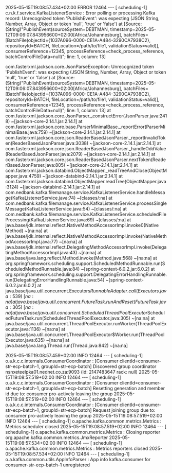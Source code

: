 2025-05-15T19:08:57.434+02:00 ERROR 12464 --- [   scheduling-1] c.n.k.f.service.KafkaListenerService     : Error polling or processing Kafka record: Unrecognized token 'PublishEvent': was expecting (JSON String, Number, Array, Object or token 'null', 'true' or 'false')
 at [Source: (String)"PublishEvent(sourceSystem=DEBTMAN, timestamp=2025-05-12T09:06:07.843956600+02:00[Africa/Johannesburg], batchFiles=[BatchFile(objectId={1037A096-0000-CE1A-A484-3290CA7938C2}, repositoryId=BATCH, fileLocation=/path/to/file1, validationStatus=valid)], consumerReference=12345, processReference=check_process_reference, batchControlFileData=null)"; line: 1, column: 13]

com.fasterxml.jackson.core.JsonParseException: Unrecognized token 'PublishEvent': was expecting (JSON String, Number, Array, Object or token 'null', 'true' or 'false')
 at [Source: (String)"PublishEvent(sourceSystem=DEBTMAN, timestamp=2025-05-12T09:06:07.843956600+02:00[Africa/Johannesburg], batchFiles=[BatchFile(objectId={1037A096-0000-CE1A-A484-3290CA7938C2}, repositoryId=BATCH, fileLocation=/path/to/file1, validationStatus=valid)], consumerReference=12345, processReference=check_process_reference, batchControlFileData=null)"; line: 1, column: 13]
	at com.fasterxml.jackson.core.JsonParser._constructError(JsonParser.java:2418) ~[jackson-core-2.14.1.jar:2.14.1]
	at com.fasterxml.jackson.core.base.ParserMinimalBase._reportError(ParserMinimalBase.java:759) ~[jackson-core-2.14.1.jar:2.14.1]
	at com.fasterxml.jackson.core.json.ReaderBasedJsonParser._reportInvalidToken(ReaderBasedJsonParser.java:3038) ~[jackson-core-2.14.1.jar:2.14.1]
	at com.fasterxml.jackson.core.json.ReaderBasedJsonParser._handleOddValue(ReaderBasedJsonParser.java:2079) ~[jackson-core-2.14.1.jar:2.14.1]
	at com.fasterxml.jackson.core.json.ReaderBasedJsonParser.nextToken(ReaderBasedJsonParser.java:805) ~[jackson-core-2.14.1.jar:2.14.1]
	at com.fasterxml.jackson.databind.ObjectMapper._readTreeAndClose(ObjectMapper.java:4759) ~[jackson-databind-2.14.1.jar:2.14.1]
	at com.fasterxml.jackson.databind.ObjectMapper.readTree(ObjectMapper.java:3124) ~[jackson-databind-2.14.1.jar:2.14.1]
	at com.nedbank.kafka.filemanage.service.KafkaListenerService.handleMessage(KafkaListenerService.java:74) ~[classes/:na]
	at com.nedbank.kafka.filemanage.service.KafkaListenerService.processSingleMessage(KafkaListenerService.java:54) ~[classes/:na]
	at com.nedbank.kafka.filemanage.service.KafkaListenerService.scheduledFileProcessing(KafkaListenerService.java:69) ~[classes/:na]
	at java.base/jdk.internal.reflect.NativeMethodAccessorImpl.invoke0(Native Method) ~[na:na]
	at java.base/jdk.internal.reflect.NativeMethodAccessorImpl.invoke(NativeMethodAccessorImpl.java:77) ~[na:na]
	at java.base/jdk.internal.reflect.DelegatingMethodAccessorImpl.invoke(DelegatingMethodAccessorImpl.java:43) ~[na:na]
	at java.base/java.lang.reflect.Method.invoke(Method.java:568) ~[na:na]
	at org.springframework.scheduling.support.ScheduledMethodRunnable.run(ScheduledMethodRunnable.java:84) ~[spring-context-6.0.2.jar:6.0.2]
	at org.springframework.scheduling.support.DelegatingErrorHandlingRunnable.run(DelegatingErrorHandlingRunnable.java:54) ~[spring-context-6.0.2.jar:6.0.2]
	at java.base/java.util.concurrent.Executors$RunnableAdapter.call(Executors.java:539) ~[na:na]
	at java.base/java.util.concurrent.FutureTask.runAndReset(FutureTask.java:305) ~[na:na]
	at java.base/java.util.concurrent.ScheduledThreadPoolExecutor$ScheduledFutureTask.run(ScheduledThreadPoolExecutor.java:305) ~[na:na]
	at java.base/java.util.concurrent.ThreadPoolExecutor.runWorker(ThreadPoolExecutor.java:1136) ~[na:na]
	at java.base/java.util.concurrent.ThreadPoolExecutor$Worker.run(ThreadPoolExecutor.java:635) ~[na:na]
	at java.base/java.lang.Thread.run(Thread.java:842) ~[na:na]

2025-05-15T19:08:57.459+02:00  INFO 12464 --- [   scheduling-1] o.a.k.c.c.internals.ConsumerCoordinator  : [Consumer clientId=consumer-str-ecp-batch-1, groupId=str-ecp-batch] Discovered group coordinator nsnxeteelpka01.nednet.co.za:9093 (id: 2147483647 rack: null)
2025-05-15T19:08:57.519+02:00  INFO 12464 --- [   scheduling-1] o.a.k.c.c.internals.ConsumerCoordinator  : [Consumer clientId=consumer-str-ecp-batch-1, groupId=str-ecp-batch] Resetting generation and member id due to: consumer pro-actively leaving the group
2025-05-15T19:08:57.519+02:00  INFO 12464 --- [   scheduling-1] o.a.k.c.c.internals.ConsumerCoordinator  : [Consumer clientId=consumer-str-ecp-batch-1, groupId=str-ecp-batch] Request joining group due to: consumer pro-actively leaving the group
2025-05-15T19:08:57.519+02:00  INFO 12464 --- [   scheduling-1] o.apache.kafka.common.metrics.Metrics    : Metrics scheduler closed
2025-05-15T19:08:57.519+02:00  INFO 12464 --- [   scheduling-1] o.apache.kafka.common.metrics.Metrics    : Closing reporter org.apache.kafka.common.metrics.JmxReporter
2025-05-15T19:08:57.534+02:00  INFO 12464 --- [   scheduling-1] o.apache.kafka.common.metrics.Metrics    : Metrics reporters closed
2025-05-15T19:08:57.534+02:00  INFO 12464 --- [   scheduling-1] o.a.kafka.common.utils.AppInfoParser     : App info kafka.consumer for consumer-str-ecp-batch-1 unregistered
